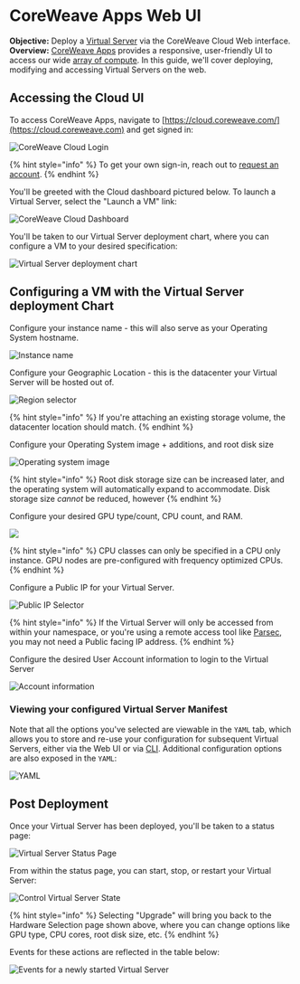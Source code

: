# CoreWeave Apps Web UI

**Objective:** Deploy a [Virtual Server](../getting-started.md) via the CoreWeave Cloud Web interface.\
**Overview:** [CoreWeave Apps](https://apps.coreweave.com) provides a responsive, user-friendly UI to access our wide [array of compute](https://www.coreweave.com/pricing). In this guide, we'll cover deploying, modifying and accessing Virtual Servers on the web.&#x20;

## Accessing the Cloud UI

To access CoreWeave Apps, navigate to [https://cloud.coreweave.com/](https://cloud.coreweave.com) and get signed in:

![CoreWeave Cloud Login](<../../../.gitbook/assets/image (42).png>)

{% hint style="info" %}
To get your own sign-in, reach out to [request an account](https://cloud.coreweave.com/request-account).
{% endhint %}

You'll be greeted with the Cloud dashboard pictured below. To launch a Virtual Server, select the "Launch a VM" link:

![CoreWeave Cloud Dashboard](<../../../.gitbook/assets/image (15).png>)

You'll be taken to our Virtual Server deployment chart, where you can configure a VM to your desired specification:

![Virtual Server deployment chart](<../../../.gitbook/assets/image (28).png>)

## Configuring a VM with the Virtual Server deployment Chart

Configure your instance name - this will also serve as your Operating System hostname.

![Instance name](<../../../.gitbook/assets/image (38).png>)

Configure your Geographic Location - this is the datacenter your Virtual Server will be hosted out of.

![Region selector](<../../../.gitbook/assets/image (31).png>)

{% hint style="info" %}
If you're attaching an existing storage volume, the datacenter location should match.
{% endhint %}

Configure your Operating System image + additions, and root disk size

![Operating system image](<../../../.gitbook/assets/image (17).png>)

{% hint style="info" %}
Root disk storage size can be increased later, and the operating system will automatically expand to accommodate. Disk storage size _cannot_ be reduced, however
{% endhint %}

Configure your desired GPU type/count, CPU count, and RAM.&#x20;

![](<../../../.gitbook/assets/image (54).png>)

{% hint style="info" %}
CPU classes can only be specified in a CPU only instance. GPU nodes are pre-configured with frequency optimized CPUs.
{% endhint %}

Configure a Public IP for your Virtual Server.

![Public IP Selector](<../../../.gitbook/assets/image (53).png>)

{% hint style="info" %}
If the Virtual Server will only be accessed from within your namespace, or you're using a remote access tool like [Parsec](https://parsec.app), you may not need a Public facing IP address.
{% endhint %}

Configure the desired User Account information to login to the Virtual Server

![Account information](<../../../.gitbook/assets/image (48).png>)

### Viewing your configured Virtual Server Manifest

Note that all the options you've selected are viewable in the `YAML` tab, which allows you to store and re-use your configuration for subsequent Virtual Servers, either via the Web UI or via [CLI](kubectl.md). Additional configuration options are also exposed in the `YAML`:

![YAML](<../../../.gitbook/assets/image (46).png>)

## Post Deployment

Once your Virtual Server has been deployed, you'll be taken to a status page:

![Virtual Server Status Page](<../../../.gitbook/assets/image (41).png>)

From within the status page, you can start, stop, or restart your Virtual Server:

![Control Virtual Server State](<../../../.gitbook/assets/image (51).png>)

{% hint style="info" %}
Selecting "Upgrade" will bring you back to the Hardware Selection page shown above, where you can change options like GPU type, CPU cores, root disk size, etc.
{% endhint %}

Events for these actions are reflected in the table below:

![Events for a newly started Virtual Server](<../../../.gitbook/assets/image (52).png>)

